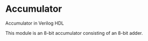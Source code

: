 # Accumulator
Accumulator in Verilog HDL

This module is an 8-bit accumulator consisting of an 8-bit adder.
